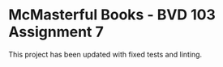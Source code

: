 # McMasterful Books - BVD 103 Assignment 7

This project has been updated with fixed tests and linting.
